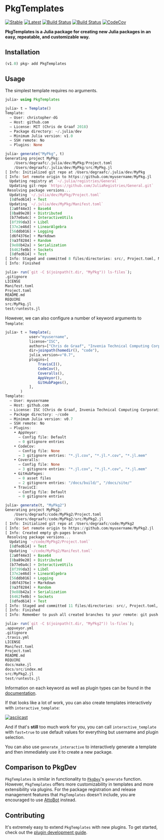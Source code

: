 # PkgTemplates

[![Stable](https://img.shields.io/badge/docs-stable-blue.svg)](https://invenia.github.io/PkgTemplates.jl/stable)
[![Latest](https://img.shields.io/badge/docs-latest-blue.svg)](https://invenia.github.io/PkgTemplates.jl/latest)
[![Build Status](https://travis-ci.org/invenia/PkgTemplates.jl.svg?branch=master)](https://travis-ci.org/invenia/PkgTemplates.jl)
[![Build Status](https://ci.appveyor.com/api/projects/status/r24xamruqlm88uti/branch/master?svg=true)](https://ci.appveyor.com/project/christopher-dG/pkgtemplates-jl/branch/master)
[![CodeCov](https://codecov.io/gh/invenia/PkgTemplates.jl/branch/master/graph/badge.svg)](https://codecov.io/gh/invenia/PkgTemplates.jl)

**PkgTemplates is a Julia package for creating new Julia packages in an easy,
repeatable, and customizable way.**

## Installation

```julia
(v1.0) pkg> add PkgTemplates
```

## Usage

The simplest template requires no arguments.

```julia
julia> using PkgTemplates

julia> t = Template()
Template:
  → User: christopher-dG
  → Host: github.com
  → License: MIT (Chris de Graaf 2018)
  → Package directory: ~/.julia/dev
  → Minimum Julia version: v1.0
  → SSH remote: No
  → Plugins: None

julia> generate("MyPkg", t)
Generating project MyPkg:
    /Users/degraafc/.julia/dev/MyPkg/Project.toml
    /Users/degraafc/.julia/dev/MyPkg/src/MyPkg.jl
[ Info: Initialized git repo at /Users/degraafc/.julia/dev/MyPkg
[ Info: Set remote origin to https://github.com/myusername/MyPkg.jl
  Updating registry at `~/.julia/registries/General`
  Updating git-repo `https://github.com/JuliaRegistries/General.git`
 Resolving package versions...
  Updating `~/.julia/dev/MyPkg/Project.toml`
  [8dfed614] + Test
  Updating `~/.julia/dev/MyPkg/Manifest.toml`
  [2a0f44e3] + Base64
  [8ba89e20] + Distributed
  [b77e0a4c] + InteractiveUtils
  [8f399da3] + Libdl
  [37e2e46d] + LinearAlgebra
  [56ddb016] + Logging
  [d6f4376e] + Markdown
  [9a3f8284] + Random
  [9e88b42a] + Serialization
  [6462fe0b] + Sockets
  [8dfed614] + Test
[ Info: Staged and committed 8 files/directories: src/, Project.toml, Manifest.toml, test/, REQUIRE, README.md, .gitignore, LICENSE
[ Info: Finished

julia> run(`git -C $(joinpath(t.dir, "MyPkg")) ls-files`);
.gitignore
LICENSE
Manifest.toml
Project.toml
README.md
REQUIRE
src/MyPkg.jl
test/runtests.jl
```

However, we can also configure a number of keyword arguments to `Template`:

```julia
julia> t = Template(;
           user="myusername",
           license="ISC",
           authors=["Chris de Graaf", "Invenia Technical Computing Corporation"],
           dir=joinpath(homedir(), "code"),
           julia_version=v"0.7",
           plugins=[
               TravisCI(),
               CodeCov(),
               Coveralls(),
               AppVeyor(),
               GitHubPages(),
           ],
       )
Template:
  → User: myusername
  → Host: github.com
  → License: ISC (Chris de Graaf, Invenia Technical Computing Corporation 2018)
  → Package directory: ~/code
  → Minimum Julia version: v0.7
  → SSH remote: No
  → Plugins:
    • AppVeyor:
      → Config file: Default
      → 0 gitignore entries
    • CodeCov:
      → Config file: None
      → 3 gitignore entries: "*.jl.cov", "*.jl.*.cov", "*.jl.mem"
    • Coveralls:
      → Config file: None
      → 3 gitignore entries: "*.jl.cov", "*.jl.*.cov", "*.jl.mem"
    • GitHubPages:
      → 0 asset files
      → 2 gitignore entries: "/docs/build/", "/docs/site/"
    • TravisCI:
      → Config file: Default
      → 0 gitignore entries

julia> generate(t, "MyPkg2")
Generating project MyPkg2:
    /Users/degraafc/code/MyPkg2/Project.toml
    /Users/degraafc/code/MyPkg2/src/MyPkg2.jl
[ Info: Initialized git repo at /Users/degraafc/code/MyPkg2
[ Info: Set remote origin to https://github.com/myusername/MyPkg2.jl
[ Info: Created empty gh-pages branch
 Resolving package versions...
  Updating `~/code/MyPkg2/Project.toml`
  [8dfed614] + Test
  Updating `~/code/MyPkg2/Manifest.toml`
  [2a0f44e3] + Base64
  [8ba89e20] + Distributed
  [b77e0a4c] + InteractiveUtils
  [8f399da3] + Libdl
  [37e2e46d] + LinearAlgebra
  [56ddb016] + Logging
  [d6f4376e] + Markdown
  [9a3f8284] + Random
  [9e88b42a] + Serialization
  [6462fe0b] + Sockets
  [8dfed614] + Test
[ Info: Staged and committed 11 files/directories: src/, Project.toml, Manifest.toml, test/, REQUIRE, README.md, .gitignore, LICENSE, .appveyor.yml, .travis.yml, docs/
[ Info: Finished
[ Info: Remember to push all created branches to your remote: git push --all

julia> run(`git -C $(joinpath(t.dir, "MyPkg2")) ls-files`);
.appveyor.yml
.gitignore
.travis.yml
LICENSE
Manifest.toml
Project.toml
README.md
REQUIRE
docs/make.jl
docs/src/index.md
src/MyPkg2.jl
test/runtests.jl
```

Information on each keyword as well as plugin types can be found in the
[documentation](https://invenia.github.io/PkgTemplates.jl/stable).

If that looks like a lot of work, you can also create templates interactively
with `interactive_template`:

[![asciicast](https://asciinema.org/a/31bZqW9u8h5RHpd7gtsemioRV.png)](https://asciinema.org/a/31bZqW9u8h5RHpd7gtsemioRV)

And if that's **still** too much work for you, you can call
`interactive_template` with `fast=true` to use default values for everything
but username and plugin selection.

You can also use `generate_interactive` to interactively generate a template and then
immediately use it to create a new package.

## Comparison to PkgDev

`PkgTemplates` is similar in functionality to
[`PkgDev`](https://github.com/JuliaLang/PkgDev.jl)'s `generate` function. However,
`PkgTemplates` offers more customizability in templates and more extensibility via plugins.
For the package registration and release management features that `PkgTemplates` doesn't
include, you are encouraged to use [AttoBot](https://github.com/apps/attobot) instead.

## Contributing

It's extremely easy to extend `PkgTemplates` with new plugins. To get started,
check out the
[plugin development guide](https://invenia.github.io/PkgTemplates.jl/stable/pages/plugin_development.html).
